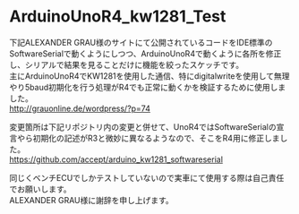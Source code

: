 # ArduinoUnoR4_kw1281_Test
下記ALEXANDER GRAU様のサイトにて公開されているコードをIDE標準のSoftwareSerialで動くようにしつつ、ArduinoUnoR4で動くように各所を修正し、シリアルで結果を見ることだけに機能を絞ったスケッチです。<br>
主にArduinoUnoR4でKW1281を使用した通信、特にdigitalwriteを使用して無理やり5baud初期化を行う処理がR4でも正常に動くかを検証するために使用しました。<br>
http://grauonline.de/wordpress/?p=74

変更箇所は下記リポジトリ内の変更と併せて、UnoR4ではSoftwareSerialの宣言やら初期化の記述がR3と微妙に異なるようなので、そこをR4用に修正しました。<br>
https://github.com/accept/arduino_kw1281_softwareserial<br>

同じくベンチECUでしかテストしていないので実車にて使用する際は自己責任でお願いします。<br>
ALEXANDER GRAU様に謝辞を申し上げます。
